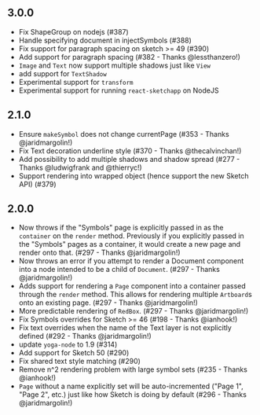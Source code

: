 ## 3.0.0

- Fix ShapeGroup on nodejs (#387)
- Handle specifying document in injectSymbols (#388)
- Fix support for paragraph spacing on sketch >= 49 (#390)
- Add support for paragraph spacing (#382 - Thanks @lessthanzero!)
- `Image` and `Text` now support multiple shadows just like `View`
- add support for `TextShadow`
- Experimental support for `transform`
- Experimental support for running `react-sketchapp` on NodeJS

## 2.1.0

- Ensure `makeSymbol` does not change currentPage (#353 - Thanks @jaridmargolin!)
- Fix Text decoration underline style (#370 - Thanks @thecalvinchan!)
- Add possibility to add multiple shadows and shadow spread (#277 - Thanks @ludwigfrank and @thierryc!)
- Support rendering into wrapped object (hence support the new Sketch API) (#379)

## 2.0.0

- Now throws if the "Symbols" page is explicitly passed in as the `container` on the `render` method. Previously if you explicitly passed in the "Symbols" pages as a container, it would create a new page and render onto that. (#297 - Thanks @jaridmargolin!)
- Now throws an error if you attempt to render a Document component into a node intended to be a child of `Document`. (#297 - Thanks @jaridmargolin!)
- Adds support for rendering a `Page` component into a container passed through the `render` method. This allows for rendering multiple `Artboard`s onto an existing page. (#297 - Thanks @jaridmargolin!)
- More predictable rendering of `RedBox`. (#297 - Thanks @jaridmargolin!)
- Fix Symbols overrides for Sketch >= 46 (#198 - Thanks @ianhook!)
- Fix text overrides when the name of the Text layer is not explicitly defined (#292 - Thanks @jaridmargolin!)
- update `yoga-node` to 1.9 (#314)
- Add support for Sketch 50 (#290)
- Fix shared text style matching (#290)
- Remove n^2 rendering problem with large symbol sets (#235 - Thanks @ianhook!)
- `Page` without a name explicitly set will be auto-incremented ("Page 1", "Page 2", etc.) just like how Sketch is doing by default (#296 - Thanks @jaridmargolin!)

